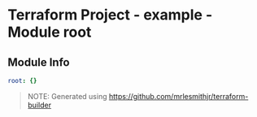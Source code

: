 # Terraform Project - example - Module root

## Module Info

```yaml
root: {}

```

> NOTE: Generated using https://github.com/mrlesmithjr/terraform-builder